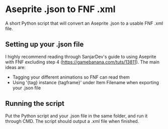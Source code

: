 # Aseprite .json to FNF .xml
A short Python script that will convert an Aseprite .json to a usable FNF .xml file.

## Setting up your .json file
I highly recommend reading through SanjarDev's guide to using Aseprite with FNF excluding step 4 (https://gamebanana.com/tuts/13811). The main ideas are:
* Tagging your different animations so FNF can read them
* Using '{tag} instance {tagframe}' under Item Filename when exporting your .json file

## Running the script
Put the Python script and your .json file in the same folder, and run it through CMD. The script should output a .xml file when finished.
